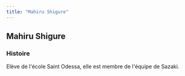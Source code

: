 ```yaml
---
title: "Mahiru Shigure"
---
```


Mahiru Shigure
--------------







### Histoire


Elève de l'école Saint Odessa, elle est membre de l'équipe de Sazaki.


